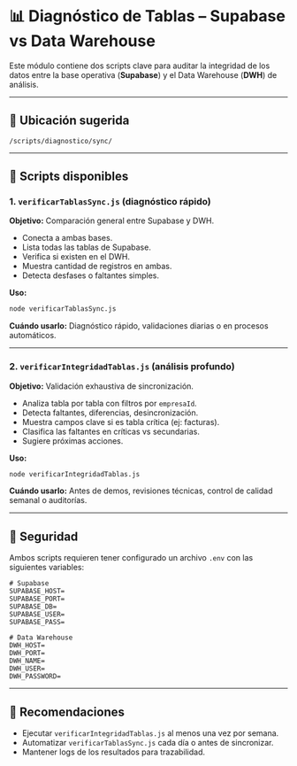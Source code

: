 # 📊 Diagnóstico de Tablas – Supabase vs Data Warehouse

Este módulo contiene dos scripts clave para auditar la integridad de los datos entre la base operativa (**Supabase**) y el Data Warehouse (**DWH**) de análisis.

---

## 📁 Ubicación sugerida
```
/scripts/diagnostico/sync/
```

---

## 🧪 Scripts disponibles

### 1. `verificarTablasSync.js` (diagnóstico rápido)
**Objetivo:** Comparación general entre Supabase y DWH.

- Conecta a ambas bases.
- Lista todas las tablas de Supabase.
- Verifica si existen en el DWH.
- Muestra cantidad de registros en ambas.
- Detecta desfases o faltantes simples.

**Uso:**
```bash
node verificarTablasSync.js
```

**Cuándo usarlo:** Diagnóstico rápido, validaciones diarias o en procesos automáticos.

---

### 2. `verificarIntegridadTablas.js` (análisis profundo)
**Objetivo:** Validación exhaustiva de sincronización.

- Analiza tabla por tabla con filtros por `empresaId`.
- Detecta faltantes, diferencias, desincronización.
- Muestra campos clave si es tabla crítica (ej: facturas).
- Clasifica las faltantes en críticas vs secundarias.
- Sugiere próximas acciones.

**Uso:**
```bash
node verificarIntegridadTablas.js
```

**Cuándo usarlo:** Antes de demos, revisiones técnicas, control de calidad semanal o auditorías.

---

## 🔐 Seguridad

Ambos scripts requieren tener configurado un archivo `.env` con las siguientes variables:

```env
# Supabase
SUPABASE_HOST=
SUPABASE_PORT=
SUPABASE_DB=
SUPABASE_USER=
SUPABASE_PASS=

# Data Warehouse
DWH_HOST=
DWH_PORT=
DWH_NAME=
DWH_USER=
DWH_PASSWORD=
```

---

## 📌 Recomendaciones

- Ejecutar `verificarIntegridadTablas.js` al menos una vez por semana.
- Automatizar `verificarTablasSync.js` cada día o antes de sincronizar.
- Mantener logs de los resultados para trazabilidad.

